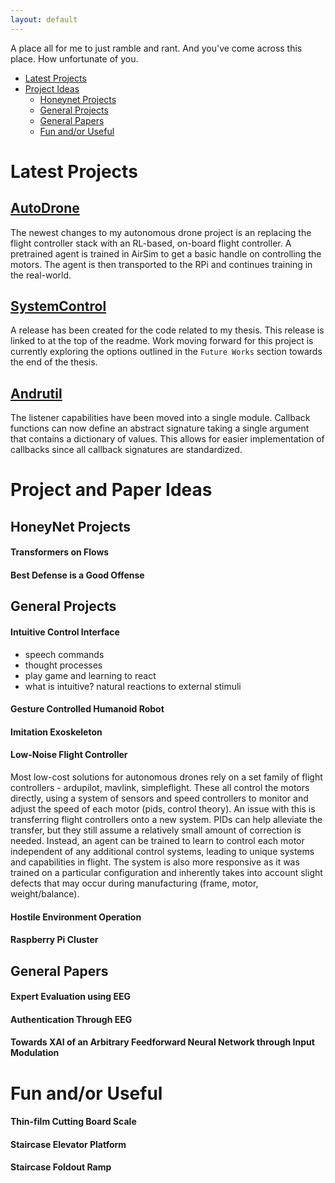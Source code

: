 ```yaml
---
layout: default
---
```


A place all for me to just ramble and rant. And you've come across this place. How unfortunate of you.

- [Latest Projects](#latest-projects)
- [Project Ideas](#project-and-paper-ideas)
  - [Honeynet Projects](#honeynet-projects)
  - [General Projects](#general-projects)
  - [General Papers](#general-papers)
  - [Fun and/or Useful](#fun-andor-useful)

# Latest Projects

## [AutoDrone](https://github.com/Adrang/AutoDrone)

The newest changes to my autonomous drone project is an replacing the flight controller stack with an RL-based, on-board flight controller. A pretrained agent is trained in AirSim to get a basic handle on controlling the motors. The agent is then transported to the RPi and continues training in the real-world.

## [SystemControl](https://github.com/Adrang/SystemControl)

A release has been created for the code related to my thesis. This release is linked to at the top of the readme. Work moving forward for this project is currently exploring the options outlined in the `Future Works` section towards the end of the thesis. 

## [Andrutil](https://github.com/Adrang/Andrutil)

The listener capabilities have been moved into a single module. Callback functions can now define an abstract signature taking a single argument that contains a dictionary of values. This allows for easier implementation of callbacks since all callback signatures are standardized.

# Project and Paper Ideas

## HoneyNet Projects

#### Transformers on Flows
#### Best Defense is a Good Offense

## General Projects

#### Intuitive Control Interface

- speech commands
- thought processes
- play game and learning to react
- what is intuitive? natural reactions to external stimuli

#### Gesture Controlled Humanoid Robot
#### Imitation Exoskeleton
#### Low-Noise Flight Controller

Most low-cost solutions for autonomous drones rely on a set family of flight controllers - ardupilot, mavlink, simpleflight. These all control the motors directly, using a system of sensors and speed controllers to monitor and adjust the speed of each motor (pids, control theory). An issue with this is transferring flight controllers onto a new system. PIDs can help alleviate the transfer, but they still assume a relatively small amount of correction is needed. Instead, an agent can be trained to learn to control each motor independent of any additional control systems, leading to unique systems and capabilities in flight. The system is also more responsive as it was trained on a particular configuration and inherently takes into account slight defects that may occur during manufacturing (frame, motor, weight/balance).

#### Hostile Environment Operation
#### Raspberry Pi Cluster

## General Papers

#### Expert Evaluation using EEG
#### Authentication Through EEG
#### Towards XAI of an Arbitrary Feedforward Neural Network through Input Modulation

# Fun and/or Useful

#### Thin-film Cutting Board Scale
#### Staircase Elevator Platform
#### Staircase Foldout Ramp
